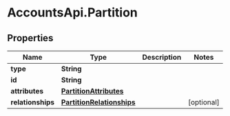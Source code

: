 # AccountsApi.Partition

## Properties
Name | Type | Description | Notes
------------ | ------------- | ------------- | -------------
**type** | **String** |  | 
**id** | **String** |  | 
**attributes** | [**PartitionAttributes**](PartitionAttributes.md) |  | 
**relationships** | [**PartitionRelationships**](PartitionRelationships.md) |  | [optional] 
